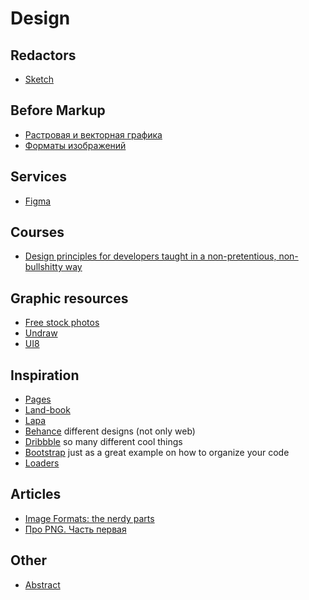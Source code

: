 # Design
## Redactors
- [Sketch](https://www.sketchapp.com/)
## Before Markup
- [Растровая и векторная графика](https://htmlacademy.ru/blog/111-rastr-vector)
- [Форматы изображений](https://htmlacademy.ru/blog/113-image-formats)
## Services
- [Figma](https://www.figma.com/)
## Courses
- [Design principles for developers taught in a non-pretentious, non-bullshitty way](https://designacademy.io/)
## Graphic resources
- [Free stock photos](https://www.pexels.com/)
- [Undraw](https://undraw.co/)
- [UI8](https://ui8.net/?rel=leda)
## Inspiration
- [Pages](https://www.pages.xyz/)
- [Land-book](https://land-book.com/)
- [Lapa](https://www.lapa.ninja/)
- [Behance](https://www.behance.net/) different designs (not only web)
- [Dribbble](https://dribbble.com/) so many different cool things
- [Bootstrap](http://getbootstrap.com/) just as a great example on how to organize your code
- [Loaders](https://codepen.io/anon/pen/zZBBYM)
## Articles
- [Image Formats: the nerdy parts](https://speakerdeck.com/lara/image-formats-the-nerdy-parts)
- [Про PNG. Часть первая](https://www.artlebedev.ru/technogrette/img/png-1/)
## Other
- [Abstract](https://www.goabstract.com/)